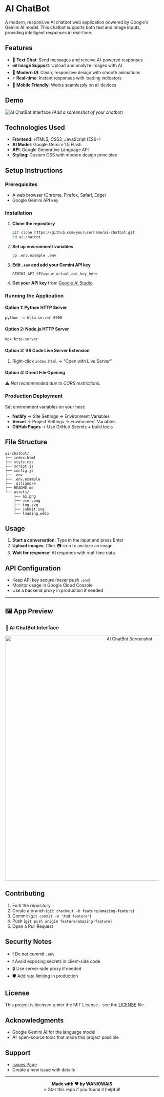 
# AI ChatBot

A modern, responsive AI chatbot web application powered by Google's Gemini AI model. This chatbot supports both text and image inputs, providing intelligent responses in real-time.

## Features

- 💬 **Text Chat**: Send messages and receive AI-powered responses  
- 🖼️ **Image Support**: Upload and analyze images with AI  
- 🎨 **Modern UI**: Clean, responsive design with smooth animations  
- ⚡ **Real-time**: Instant responses with loading indicators  
- 📱 **Mobile Friendly**: Works seamlessly on all devices  

## Demo

![AI ChatBot Interface](screenshot.png) *(Add a screenshot of your chatbot)*

## Technologies Used

- **Frontend**: HTML5, CSS3, JavaScript (ES6+)  
- **AI Model**: Google Gemini 1.5 Flash  
- **API**: Google Generative Language API  
- **Styling**: Custom CSS with modern design principles  

## Setup Instructions

### Prerequisites

- A web browser (Chrome, Firefox, Safari, Edge)  
- Google Gemini API key  

### Installation

1. **Clone the repository**
   ```bash
   git clone https://github.com/yourusername/ai-chatbot.git
   cd ai-chatbot
   ```

2. **Set up environment variables**
   ```bash
   cp .env.example .env
   ```

3. **Edit `.env` and add your Gemini API key**
   ```env
   GEMINI_API_KEY=your_actual_api_key_here
   ```

4. **Get your API key** from [Google AI Studio](https://makersuite.google.com/app/apikey)

### Running the Application

#### Option 1: Python HTTP Server

```bash
python -m http.server 8000
```

#### Option 2: Node.js HTTP Server

```bash
npx http-server
```

#### Option 3: VS Code Live Server Extension

1. Right-click `index.html` → "Open with Live Server"

#### Option 4: Direct File Opening

⚠️ *Not recommended due to CORS restrictions.*

### Production Deployment

Set environment variables on your host:

- **Netlify** → Site Settings → Environment Variables  
- **Vercel** → Project Settings → Environment Variables  
- **GitHub Pages** → Use GitHub Secrets + build tools  

## File Structure

```
ai-chatbot/
├── index.html
├── style.css
├── script.js
├── config.js
├── .env
├── .env.example
├── .gitignore
├── README.md
└── assets/
    ├── ai.png
    ├── user.png
    ├── img.svg
    ├── submit.svg
    └── loading.webp
```

## Usage

1. **Start a conversation**: Type in the input and press Enter  
2. **Upload images**: Click 📷 icon to analyze an image  
3. **Wait for response**: AI responds with real-time data  

## API Configuration

- Keep API key secure (never push `.env`)  
- Monitor usage in Google Cloud Console  
- Use a backend proxy in production if needed  


---

## 🖼️ App Preview

### 🔹 AI ChatBot Interface

<p align="center">
  <img src="./screenshot.png" alt="AI ChatBot Screenshot" width="800"/>
</p>


## Contributing

1. Fork the repository  
2. Create a branch (`git checkout -b feature/amazing-feature`)  
3. Commit (`git commit -m "Add feature"`)  
4. Push (`git push origin feature/amazing-feature`)  
5. Open a Pull Request  

## Security Notes

- ❗ Do not commit `.env`  
- ❗ Avoid exposing secrets in client-side code  
- 🔒 Use server-side proxy if needed  
- 🛡️ Add rate limiting in production  

## License

This project is licensed under the MIT License – see the [LICENSE](LICENSE) file.

## Acknowledgments

- Google Gemini AI for the language model  
- All open-source tools that made this project possible  

## Support

- [Issues Page](https://github.com/yourusername/ai-chatbot/issues)  
- Create a new issue with details

---

<div align="center">
  <strong>Made with ❤️ by WANIOWAIS</strong><br/>
  ⭐ Star this repo if you found it helpful!
</div>
